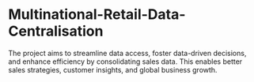 # Multinational-Retail-Data-Centralisation
The project aims to streamline data access, foster data-driven decisions, and enhance efficiency by consolidating sales data. This enables better sales strategies, customer insights, and global business growth.
